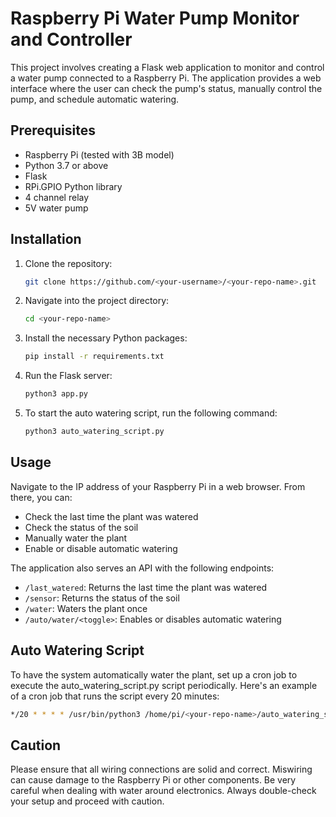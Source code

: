 # Raspberry Pi Water Pump Monitor and Controller
This project involves creating a Flask web application to monitor and control a water pump connected to a Raspberry Pi. The application provides a web interface where the user can check the pump's status, manually control the pump, and schedule automatic watering.

## Prerequisites
- Raspberry Pi (tested with 3B model)
- Python 3.7 or above
- Flask
- RPi.GPIO Python library
- 4 channel relay
- 5V water pump

## Installation
1. Clone the repository:
    ```bash
    git clone https://github.com/<your-username>/<your-repo-name>.git
    ```
2. Navigate into the project directory:
    ```bash
    cd <your-repo-name>
    ```
3. Install the necessary Python packages:
    ```bash
    pip install -r requirements.txt
    ```
4. Run the Flask server:
    ```bash
    python3 app.py
    ```
5. To start the auto watering script, run the following command:
    ```bash
    python3 auto_watering_script.py
    ```

## Usage
Navigate to the IP address of your Raspberry Pi in a web browser. From there, you can:

- Check the last time the plant was watered
- Check the status of the soil
- Manually water the plant
- Enable or disable automatic watering

The application also serves an API with the following endpoints:

- `/last_watered`: Returns the last time the plant was watered
- `/sensor`: Returns the status of the soil
- `/water`: Waters the plant once
- `/auto/water/<toggle>`: Enables or disables automatic watering

## Auto Watering Script
To have the system automatically water the plant, set up a cron job to execute the auto_watering_script.py script periodically. Here's an example of a cron job that runs the script every 20 minutes:

```bash
*/20 * * * * /usr/bin/python3 /home/pi/<your-repo-name>/auto_watering_script.py >> /home/pi/<your-repo-name>/cronjob.log 2>&1
```

## Caution
Please ensure that all wiring connections are solid and correct. Miswiring can cause damage to the Raspberry Pi or other components. Be very careful when dealing with water around electronics. Always double-check your setup and proceed with caution.
